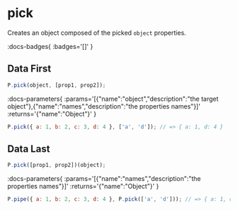 # pick

Creates an object composed of the picked `object` properties.

:docs-badges{ :badges='[]' }


## Data First

```js [light]
P.pick(object, [prop1, prop2]);
```

:docs-parameters{ :params='[{"name":"object","description":"the target object"},{"name":"names","description":"the properties names"}]' :returns='{"name":"Object"}' }

```js
P.pick({ a: 1, b: 2, c: 3, d: 4 }, ['a', 'd']); // => { a: 1, d: 4 }
```

## Data Last

```js [light]
P.pick([prop1, prop2])(object);
```

:docs-parameters{ :params='[{"name":"names","description":"the properties names"}]' :returns='{"name":"Object"}' }

```js
P.pipe({ a: 1, b: 2, c: 3, d: 4 }, P.pick(['a', 'd'])); // => { a: 1, d: 4 }
```